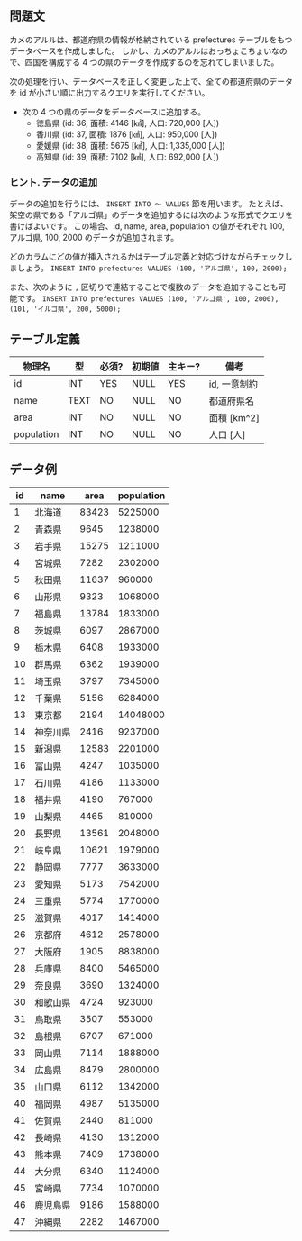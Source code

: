 ## 問題文

カメのアルルは、都道府県の情報が格納されている prefectures テーブルをもつデータベースを作成しました。 しかし、カメのアルルはおっちょこちょいなので、四国を構成する 4 つの県のデータを作成するのを忘れてしまいました。

次の処理を行い、データベースを正しく変更した上で、全ての都道府県のデータを id が小さい順に出力するクエリを実行してください。

- 次の 4 つの県のデータをデータベースに追加する。
  - 徳島県 (id: 36, 面積: 4146 [㎢], 人口: 720,000 [人])
  - 香川県 (id: 37, 面積: 1876 [㎢], 人口: 950,000 [人])
  - 愛媛県 (id: 38, 面積: 5675 [㎢], 人口: 1,335,000 [人])
  - 高知県 (id: 39, 面積: 7102 [㎢], 人口: 692,000 [人])

### ヒント. データの追加

データの追加を行うには、 `INSERT INTO 〜 VALUES` 節を用います。 たとえば、架空の県である「アルゴ県」のデータを追加するには次のような形式でクエリを書けばよいです。 この場合、id, name, area, population の値がそれぞれ 100, アルゴ県, 100, 2000 のデータが追加されます。

どのカラムにどの値が挿入されるかはテーブル定義と対応づけながらチェックしましょう。
`INSERT INTO prefectures VALUES (100, 'アルゴ県', 100, 2000);`

また、次のように `,` 区切りで連結することで複数のデータを追加することも可能です。
`INSERT INTO prefectures VALUES (100, 'アルゴ県', 100, 2000), (101, 'イルゴ県', 200, 5000);`

## テーブル定義

| 物理名     | 型   | 必須? | 初期値 | 主キー? | 備考         |
| ---------- | ---- | ----- | ------ | ------- | ------------ |
| id         | INT  | YES   | NULL   | YES     | id, 一意制約 |
| name       | TEXT | NO    | NULL   | NO      | 都道府県名   |
| area       | INT  | NO    | NULL   | NO      | 面積 [km^2]  |
| population | INT  | NO    | NULL   | NO      | 人口 [人]    |

## データ例

| id  | name     | area  | population |
| --- | -------- | ----- | ---------- |
| 1   | 北海道   | 83423 | 5225000    |
| 2   | 青森県   | 9645  | 1238000    |
| 3   | 岩手県   | 15275 | 1211000    |
| 4   | 宮城県   | 7282  | 2302000    |
| 5   | 秋田県   | 11637 | 960000     |
| 6   | 山形県   | 9323  | 1068000    |
| 7   | 福島県   | 13784 | 1833000    |
| 8   | 茨城県   | 6097  | 2867000    |
| 9   | 栃木県   | 6408  | 1933000    |
| 10  | 群馬県   | 6362  | 1939000    |
| 11  | 埼玉県   | 3797  | 7345000    |
| 12  | 千葉県   | 5156  | 6284000    |
| 13  | 東京都   | 2194  | 14048000   |
| 14  | 神奈川県 | 2416  | 9237000    |
| 15  | 新潟県   | 12583 | 2201000    |
| 16  | 富山県   | 4247  | 1035000    |
| 17  | 石川県   | 4186  | 1133000    |
| 18  | 福井県   | 4190  | 767000     |
| 19  | 山梨県   | 4465  | 810000     |
| 20  | 長野県   | 13561 | 2048000    |
| 21  | 岐阜県   | 10621 | 1979000    |
| 22  | 静岡県   | 7777  | 3633000    |
| 23  | 愛知県   | 5173  | 7542000    |
| 24  | 三重県   | 5774  | 1770000    |
| 25  | 滋賀県   | 4017  | 1414000    |
| 26  | 京都府   | 4612  | 2578000    |
| 27  | 大阪府   | 1905  | 8838000    |
| 28  | 兵庫県   | 8400  | 5465000    |
| 29  | 奈良県   | 3690  | 1324000    |
| 30  | 和歌山県 | 4724  | 923000     |
| 31  | 鳥取県   | 3507  | 553000     |
| 32  | 島根県   | 6707  | 671000     |
| 33  | 岡山県   | 7114  | 1888000    |
| 34  | 広島県   | 8479  | 2800000    |
| 35  | 山口県   | 6112  | 1342000    |
| 40  | 福岡県   | 4987  | 5135000    |
| 41  | 佐賀県   | 2440  | 811000     |
| 42  | 長崎県   | 4130  | 1312000    |
| 43  | 熊本県   | 7409  | 1738000    |
| 44  | 大分県   | 6340  | 1124000    |
| 45  | 宮崎県   | 7734  | 1070000    |
| 46  | 鹿児島県 | 9186  | 1588000    |
| 47  | 沖縄県   | 2282  | 1467000    |
